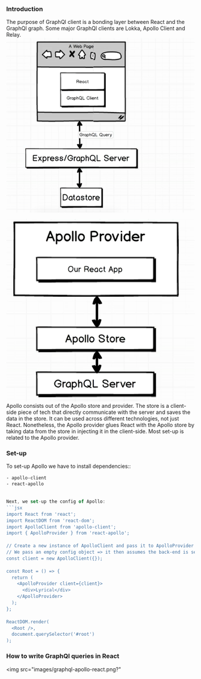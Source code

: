 ### Introduction
The purpose of GraphQl client is a bonding layer between React and the GraphQl graph. Some major GraphQl clients are Lokka, Apollo Client and Relay.
<img src="images/graphql-client.png?" width="600">

<img src="images/apollo-store-provider.png?" width="600">
Apollo consists out of the Apollo store and provider. The store is a client-side piece of tech that directly communicate with the server and saves the data in the store. It can be used across different technologies, not just React. Nonetheless, the Apollo provider glues React with the Apollo store by taking data from the store in injecting it in the client-side. Most set-up is related to the Apollo provider.

### Set-up
To set-up Apollo we have to install dependencies::
 ```
 - apollo-client
 - react-apollo
 ```
```jsx

Next, we set-up the config of Apollo:
```jsx
import React from 'react';
import ReactDOM from 'react-dom';
import ApolloClient from 'apollo-client';
import { ApolloProvider } from 'react-apollo';

// Create a new instance of ApolloClient and pass it to ApolloProvider
// We pass an empty config object => it then assumes the back-end is set-up on the route /graphql
const client = new ApolloClient({});

const Root = () => {
  return (
    <ApolloProvider client={client}>
      <div>Lyrical</div>
    </ApolloProvider>
  );
};

ReactDOM.render(
  <Root />,
  document.querySelector('#root')
);
```

### How to write GraphQl queries in React
<img src="images/graphql-apollo-react.png?"
